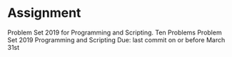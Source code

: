 # Assignment
Problem Set 2019 for Programming and Scripting. Ten Problems
Problem Set 2019 Programming and Scripting Due: last commit on or before March 31st
